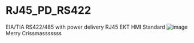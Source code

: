 # RJ45_PD_RS422
EIA/TIA RS422/485 with power delivery RJ45 EKT HMI Standard
![image](https://github.com/kolomanoloxxx/RJ45_PD_RS422/assets/142832900/697e2898-86e5-4641-87e6-5f0586816c81)
Merry Crissmasssssss
